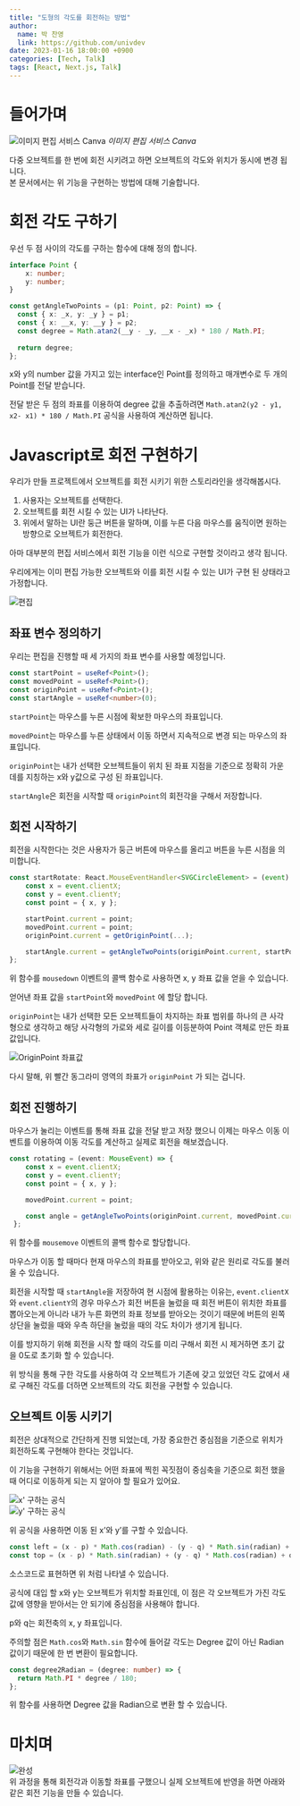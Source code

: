 ```yaml
---
title: "도형의 각도를 회전하는 방법"
author:
  name: 박 찬영
  link: https://github.com/univdev
date: 2023-01-16 18:00:00 +0900
categories: [Tech, Talk]
tags: [React, Next.js, Talk]
---
```

# 들어가며
![이미지 편집 서비스 Canva](assets/post_images/2023-01-09-rotate-objects/%E1%84%92%E1%85%AA%E1%84%86%E1%85%A7%E1%86%AB%20%E1%84%80%E1%85%B5%E1%84%85%E1%85%A9%E1%86%A8%202023-01-09%20%E1%84%8B%E1%85%A9%E1%84%8C%E1%85%A5%E1%86%AB%2010.37.55.gif)
_이미지 편집 서비스 Canva_

다중 오브젝트를 한 번에 회전 시키려고 하면 오브젝트의 각도와 위치가 동시에 변경 됩니다.  
본 문서에서는 위 기능을 구현하는 방법에 대해 기술합니다.

# 회전 각도 구하기
우선 두 점 사이의 각도를 구하는 함수에 대해 정의 합니다.

```typescript
interface Point {
	x: number;
	y: number;
}

const getAngleTwoPoints = (p1: Point, p2: Point) => {
  const { x: _x, y: _y } = p1;
  const { x: __x, y: __y } = p2;
  const degree = Math.atan2(__y - _y, __x - _x) * 180 / Math.PI;
  
  return degree;
};
```

x와 y의 number 값을 가지고 있는 interface인 Point를 정의하고 매개변수로 두 개의 Point를 전달 받습니다.

전달 받은 두 점의 좌표를 이용하여 degree 값을 추출하려면 `Math.atan2(y2 - y1, x2- x1) * 180 / Math.PI` 공식을 사용하여 계산하면 됩니다.

# Javascript로 회전 구현하기
우리가 만들 프로젝트에서 오브젝트를 회전 시키기 위한 스토리라인을 생각해봅시다.

1. 사용자는 오브젝트를 선택한다.
2. 오브젝트를 회전 시킬 수 있는 UI가 나타난다.
3. 위에서 말하는 UI란 둥근 버튼을 말하며, 이를 누른 다음 마우스를 움직이면 원하는 방향으로 오브젝트가 회전한다.

아마 대부분의 편집 서비스에서 회전 기능을 이런 식으로 구현할 것이라고 생각 됩니다.

우리에게는 이미 편집 가능한 오브젝트와 이를 회전 시킬 수 있는 UI가 구현 된 상태라고 가정합니다.

![편집](assets/post_images/2023-01-09-rotate-objects/20230109153239.png)

## 좌표 변수 정의하기
우리는 편집을 진행할 때 세 가지의 좌표 변수를 사용할 예정입니다.

```typescript
const startPoint = useRef<Point>();
const movedPoint = useRef<Point>();
const originPoint = useRef<Point>();
const startAngle = useRef<number>(0);
```

`startPoint`는 마우스를 누른 시점에 확보한 마우스의 좌표입니다.

`movedPoint`는 마우스를 누른 상태에서 이동 하면서 지속적으로 변경 되는 마우스의 좌표입니다.

`originPoint`는 내가 선택한 오브젝트들이 위치 된 좌표 지점을 기준으로 정확히 가운데를 지칭하는 x와 y값으로 구성 된 좌표입니다.

`startAngle`은 회전을 시작할 때  `originPoint`의 회전각을 구해서 저장합니다.

## 회전 시작하기
회전을 시작한다는 것은 사용자가 둥근 버튼에 마우스를 올리고 버튼을 누른 시점을 의미합니다.

```typescript
const startRotate: React.MouseEventHandler<SVGCircleElement> = (event) => {
	const x = event.clientX;
	const y = event.clientY;
	const point = { x, y };

	startPoint.current = point;
	movedPoint.current = point;
	originPoint.current = getOriginPoint(...);

	startAngle.current = getAngleTwoPoints(originPoint.current, startPoint.current);
};
```

위 함수를 `mousedown` 이벤트의 콜백 함수로 사용하면 x, y 좌표 값을 얻을 수 있습니다.

얻어낸 좌표 값을 `startPoint`와 `movedPoint` 에 할당 합니다.

`originPoint`는 내가 선택한 모든 오브젝트들이 차지하는 좌표 범위를 하나의 큰 사각형으로 생각하고 해당 사각형의 가로와 세로 길이를 이등분하여 Point 객체로 만든 좌표 값입니다.

![OriginPoint 좌표값](assets/post_images/2023-01-09-rotate-objects/%E1%84%89%E1%85%B3%E1%84%8F%E1%85%B3%E1%84%85%E1%85%B5%E1%86%AB%E1%84%89%E1%85%A3%E1%86%BA%202023-01-09%20%E1%84%8B%E1%85%A9%E1%84%92%E1%85%AE%201.45.02.png)

다시 말해, 위 빨간 동그라미 영역의 좌표가 `originPoint` 가 되는 겁니다.

## 회전 진행하기
마우스가 눌리는 이벤트를 통해 좌표 값을 전달 받고 저장 했으니 이제는 마우스 이동 이벤트를 이용하여 이동 각도를 계산하고 실제로 회전을 해보겠습니다.

```typescript
const rotating = (event: MouseEvent) => {
	const x = event.clientX;
	const y = event.clientY;
	const point = { x, y };

	movedPoint.current = point;

	const angle = getAngleTwoPoints(originPoint.current, movedPoint.current) - startAngle.current;
 };
```

위 함수를 `mousemove` 이벤트의 콜백 함수로 할당합니다.

마우스가 이동 할 때마다 현재 마우스의 좌표를 받아오고, 위와 같은 원리로 각도를 불러올 수 있습니다.

회전을 시작할 때 `startAngle`을 저장하여 현 시점에 활용하는 이유는, `event.clientX`와 `event.clientY`의 경우 마우스가 회전 버튼을 눌렀을 때 회전 버튼이 위치한 좌표를 뽑아오는게 아니라 내가 누른 화면의 좌표 정보를 받아오는 것이기 때문에 버튼의 왼쪽 상단을 눌렀을 때와 우측 하단을 눌렀을 때의 각도 차이가 생기게 됩니다.

이를 방지하기 위해 회전을 시작 할 때의 각도를 미리 구해서 회전 시 제거하면 초기 값을 0도로 초기화 할 수 있습니다.

위 방식을 통해 구한 각도를 사용하여 각 오브젝트가 기존에 갖고 있었던 각도 값에서 새로 구해진 각도를 더하면 오브젝트의 각도 회전을 구현할 수 있습니다.

## 오브젝트 이동 시키기
회전은 상대적으로 간단하게 진행 되었는데, 가장 중요한건 중심점을 기준으로 위치가 회전하도록 구현해야 한다는 것입니다.

이 기능을 구현하기 위해서는 어떤 좌표에 찍힌 꼭짓점이 중심축을 기준으로 회전 했을 때 어디로 이동하게 되는 지 알아야 할 필요가 있어요.

![x' 구하는 공식](assets/post_images/2023-01-09-rotate-objects/20230109155018.png)  
![y' 구하는 공식](assets/post_images/2023-01-09-rotate-objects/20230109155039.png)

위 공식을 사용하면 이동 된 x’와 y’를 구할 수 있습니다.

```typescript
const left = (x - p) * Math.cos(radian) - (y - q) * Math.sin(radian) + p;
const top = (x - p) * Math.sin(radian) + (y - q) * Math.cos(radian) + q;
```

소스코드로 표현하면 위 처럼 나타낼 수 있습니다.

공식에 대입 할 x와 y는 오브젝트가 위치할 좌표인데, 이 점은 각 오브젝트가 가진 각도값에 영향을 받아서는 안 되기에 중심점을 사용해야 합니다.

p와 q는 회전축의 x, y 좌표입니다.

주의할 점은 `Math.cos`와 `Math.sin` 함수에  들어갈 각도는 Degree 값이 아닌 Radian 값이기 때문에 한 번 변환이 필요합니다.

```typescript
const degree2Radian = (degree: number) => {
  return Math.PI * degree / 180;
};
```

위 함수를 사용하면 Degree 값을 Radian으로 변환 할 수 있습니다.

# 마치며
![완성](assets/post_images/2023-01-09-rotate-objects/%E1%84%92%E1%85%AA%E1%84%86%E1%85%A7%E1%86%AB%20%E1%84%80%E1%85%B5%E1%84%85%E1%85%A9%E1%86%A8%202023-01-09%20%E1%84%8B%E1%85%A9%E1%84%92%E1%85%AE%202.26.28.gif)  
위 과정을 통해 회전각과 이동할 좌표를 구했으니 실제 오브젝트에 반영을 하면 아래와 같은 회전 기능을 만들 수 있습니다.